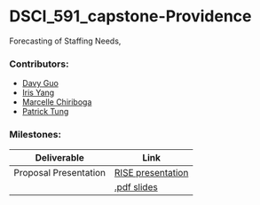 # DSCI_591_capstone-Providence

Forecasting of Staffing Needs,

### Contributors:
- [Davy Guo](https://github.com/DavyGuo)
- [Iris Yang](https://github.com/lyiris22)
- [Marcelle Chiriboga](https://github.com/mchiriboga)
- [Patrick Tung](https://github.com/tungpatrick)

### Milestones:
 |Deliverable|Link|
 |---|---|
 |Proposal Presentation|[RISE presentation](https://github.com/UBC-MDS/DSCI_591_capstone-Providence/blob/master/doc/Proposal_Presentation.ipynb)|
 ||[.pdf slides](https://github.com/UBC-MDS/DSCI_591_capstone-Providence/blob/master/doc/Proposal_Presentation.pdf)|
 
